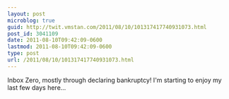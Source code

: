```yaml
---
layout: post
microblog: true
guid: http://twit.vmstan.com/2011/08/10/101317417740931073.html
post_id: 3041109
date: 2011-08-10T09:42:09-0600
lastmod: 2011-08-10T09:42:09-0600
type: post
url: /2011/08/10/101317417740931073.html
---
```

Inbox Zero, mostly through declaring bankruptcy! I'm starting to enjoy my last few days here...
